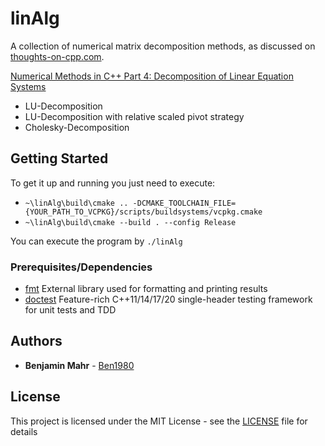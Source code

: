 # linAlg

A collection of numerical matrix decomposition methods, as discussed on [thoughts-on-cpp.com](https://thoughts-on-cpp.com).

[Numerical Methods in C++ Part 4: Decomposition of Linear Equation Systems](https://thoughts-on-cpp.com/...)
- LU-Decomposition
- LU-Decomposition with relative scaled pivot strategy
- Cholesky-Decomposition

## Getting Started

To get it up and running you just need to execute:
- `~\linAlg\build\cmake .. -DCMAKE_TOOLCHAIN_FILE={YOUR_PATH_TO_VCPKG}/scripts/buildsystems/vcpkg.cmake`
- `~\linAlg\build\cmake --build . --config Release`

You can execute the program by `./linAlg`

### Prerequisites/Dependencies

- [fmt](http://fmtlib.net/latest/index.html) External library used for formatting and printing results
- [doctest](https://github.com/onqtam/doctest) Feature-rich C++11/14/17/20 single-header testing framework for unit tests and TDD

## Authors

* **Benjamin Mahr** - [Ben1980](https://github.com/Ben1980)

## License

This project is licensed under the MIT License - see the [LICENSE](LICENSE) file for details
